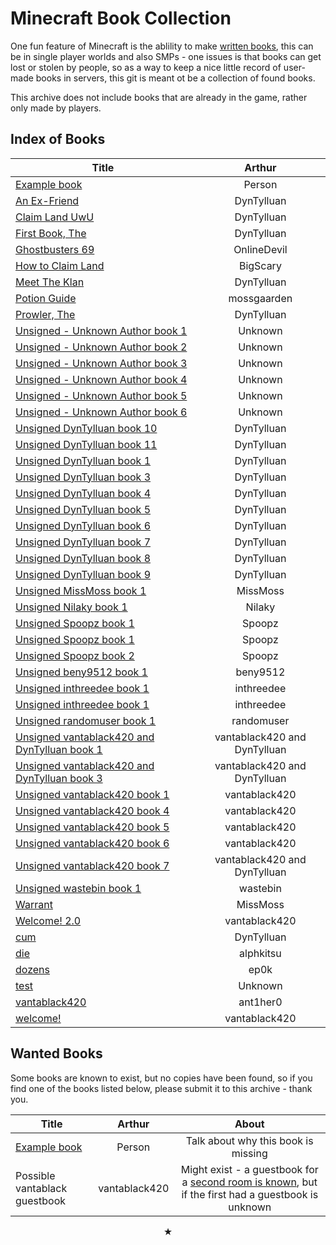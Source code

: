 # Minecraft Book Collection
One fun feature of Minecraft is the ablility to make [written books](https://minecraft.fandom.com/wiki/Written_Book), this can be in single player worlds and also SMPs - one issues is that books can get lost or stolen by people, so as a way to keep a nice little record of user-made books in servers, this git is meant ot be a collection of found books.

This archive does not include books that are already in the game, rather only made by players.

## Index of Books
<center>

| Title         | Arthur        |
| ------------- |:-------------:|
| [Example book](books/example_book.md)      | Person     |
| [An Ex-Friend](books/anexfriend_dyntylluan.md)      | DynTylluan     |
| [Claim Land UwU](books/cwaimwanduwu_dyntylluan.md)      | DynTylluan     |
| [First Book, The](books/thefirstbook_dyntylluan.md)      | DynTylluan     |
| [Ghostbusters 69](books/ghostbusters_69_onlinedevil.md)      | OnlineDevil     |
| [How to Claim Land](books/howtoclaimland_bigscary.md)      | BigScary     |
| [Meet The Klan](books/meettheklan_dyntylluan.md)      | DynTylluan     |
| [Potion Guide](books/potionguide_mossgaarden.md)      | mossgaarden     |
| [Prowler, The](books/theprowler_dyntylluan.md)      | DynTylluan     |
| [Unsigned - Unknown Author book 1](books/unsigned_unknown.md)      | Unknown     |
| [Unsigned - Unknown Author book 2](books/unsigned2_unknown.md)      | Unknown     |
| [Unsigned - Unknown Author book 3](books/unsigned3_unknown.md)      | Unknown     |
| [Unsigned - Unknown Author book 4](books/unsigned4_unknown.md)      | Unknown     |
| [Unsigned - Unknown Author book 5](books/unsigned5_unknown.md)      | Unknown     |
| [Unsigned - Unknown Author book 6](books/unsigned6_unknown.md)      | Unknown     |
| [Unsigned DynTylluan book 10](books/unsigned10_dyntylluan.md)      | DynTylluan     |
| [Unsigned DynTylluan book 11](books/unsigned11_dyntylluan.md)      | DynTylluan     |
| [Unsigned DynTylluan book 1](books/untitleher0.md)     | DynTylluan
| [Unsigned DynTylluan book 3](books/unsigned3_dyntylluan.md)      | DynTylluan     |
| [Unsigned DynTylluan book 4](books/unsigned4_dyntylluan.md)      | DynTylluan     |
| [Unsigned DynTylluan book 5](books/unsigned5_dyntylluan.md)      | DynTylluan     |
| [Unsigned DynTylluan book 6](books/unsigned6_dyntylluan.md)      | DynTylluan     |
| [Unsigned DynTylluan book 7](books/unsigned7_dyntylluan.md)      | DynTylluan     |
| [Unsigned DynTylluan book 8](books/unsigned8_dyntylluan.md)      | DynTylluan     |
| [Unsigned DynTylluan book 9](books/unsigned9_dyntylluan.md)      | DynTylluan     |
| [Unsigned MissMoss book 1](books/unsigned_missmoss.md)      | MissMoss     |
| [Unsigned Nilaky book 1](books/unsigned_nilaky.md)      | Nilaky     |
| [Unsigned Spoopz book 1](books/unsigned_spoopz.md)      | Spoopz     |
| [Unsigned Spoopz book 1](books/unsigned_spoopz.md)      | Spoopz     |
| [Unsigned Spoopz book 2](books/unsigned2_spoopz.md)      | Spoopz     |
| [Unsigned beny9512 book 1](books/unsigned_beny9512.md)      | beny9512     |
| [Unsigned inthreedee book 1](books/unsigned2_inthreedee.md)      | inthreedee     |
| [Unsigned inthreedee book 1](books/unsigned_inthreedee.md)      | inthreedee     |
| [Unsigned randomuser book 1](books/unsigned_randomuser.md)      | randomuser     |
| [Unsigned vantablack420 and DynTylluan book 1](books/unsigned_vantablack420_dyntylluan.md)      | vantablack420 and DynTylluan     |
| [Unsigned vantablack420 and DynTylluan book 3](books/unsigned3_vantablack420.md)      | vantablack420 and DynTylluan     |
| [Unsigned vantablack420 book 1](books/unsigned_vantablack420.md)      | vantablack420     |
| [Unsigned vantablack420 book 4](books/unsigned4_vantablack420.md)      | vantablack420     |
| [Unsigned vantablack420 book 5](books/unsigned5_vantablack420.md)      | vantablack420     |
| [Unsigned vantablack420 book 6](books/unsigned6_vantablack420.md)      | vantablack420     |
| [Unsigned vantablack420 book 7](books/unsigned2_vantablack420.md)      | vantablack420 and DynTylluan     |
| [Unsigned wastebin book 1](books/unsigned_wastebin.md)      | wastebin     |
| [Warrant](books/warrant_missmoss.md)      | MissMoss     |
| [Welcome! 2.0](books/welcome2_0_vantablack420.md)      | vantablack420     |
| [cum](books/cum_dyntylluan.md)      | DynTylluan     |
| [die](books/die_alphkitsu.md)      | alphkitsu     |
| [dozens](books/dozens_ep0k.md)      | ep0k     |
| [test](books/test_unknown.md)      | Unknown     |
| [vantablack420](books/vantablack420_ant1her0.md)      | ant1her0     |
| [welcome!](books/welcome_vantablack420.md)      | vantablack420     |
</center>

## Wanted Books
Some books are known to exist, but no copies have been found, so if you find one of the books listed below, please submit it to this archive - thank you.

<center>

| Title         | Arthur        | About        |
| ------------- |:-------------:|:-------------:|
| [Example book](books/example_book.md)      | Person     | Talk about why this book is missing     |
| Possible vantablack guestbook      | vantablack420     | Might exist - a guestbook for a [second room is known](books/unsigned_vantablack420.md), but if the first had a guestbook is unknown     |

</center>

<center>★</center>
